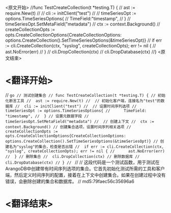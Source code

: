 
<原文开始>
//func TestCreateCollection(t *testing.T) {
//	ast := require.New(t)
//
//	cli := initClient("test")
//
//	timeSeriesOpt := options.TimeSeriesOptions{
//		TimeField:"timestamp",
//	}
//	timeSeriesOpt.SetMetaField("metadata")
//	ctx := context.Background()
//	createCollectionOpts := opts.CreateCollectionOptions{CreateCollectionOptions: options.CreateCollection().SetTimeSeriesOptions(&timeSeriesOpt)}
//	if err := cli.CreateCollection(ctx, "syslog", createCollectionOpts); err != nil {
//		ast.NoError(err)
//	}
//	cli.DropCollection(ctx)
//	cli.DropDatabase(ctx)
//}
<原文结束>

# <翻译开始>
// ```go
// 测试创建集合
// func TestCreateCollection(t *testing.T) {
// 初始化断言工具
// 	ast := require.New(t)
// 
// 初始化客户端，连接名为"test"的数据库
// 	cli := initClient("test")
// 
// 设置时间序列选项
// 	timeSeriesOpt := options.TimeSeriesOptions{
// 		TimeField: "timestamp",
// 	}
// 设置元数据字段
// 	timeSeriesOpt.SetMetaField("metadata")
// 
// 创建上下文
// 	ctx := context.Background()
// 创建集合选项，设置时间序列相关选项
// 	createCollectionOpts := opts.CreateCollectionOptions{CreateCollectionOptions: options.CreateCollection().SetTimeSeriesOptions(&timeSeriesOpt)}
// 创建名为"syslog"的集合，检查是否出错
// 	if err := cli.CreateCollection(ctx, "syslog", createCollectionOpts); err != nil {
// 		ast.NoError(err)
// 	}
// 删除集合
// 	cli.DropCollection(ctx)
// 删除数据库
// 	cli.DropDatabase(ctx)
// }
// ```
// 
// 这段代码是一个测试函数，用于测试在ArangoDB中创建带有时间序列选项的集合。它首先初始化测试所需的工具和客户端，然后定义时间序列的配置，接着在上下文中创建集合。如果在创建过程中没有错误，会删除创建的集合和数据库。
// md5:79faec56c35696a6
# <翻译结束>

